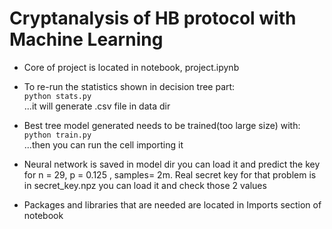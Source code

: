# Cryptanalysis of HB protocol with Machine Learning
- Core of project is located in notebook, project.ipynb

- To re-run the statistics shown in decision tree part:  
<code>python stats.py</code><br>
...it will generate .csv file in data dir 

- Best tree model generated needs to be trained(too large size) with: <br>
<code>python train.py</code> <br>
...then you can run the cell importing it 

- Neural network is saved in model dir you can load it and predict the key for n = 29, p = 0.125 , samples= 2m. Real secret key for that problem is in secret_key.npz you can load it and check those 2 values
- Packages and libraries that are needed are located in Imports section of notebook 
